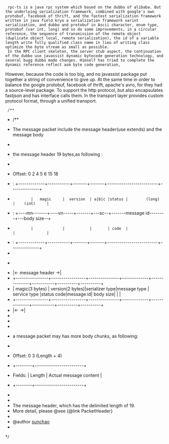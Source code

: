     
     rpc-ts is a java rpc system which based on the dubbo of alibaba. But the underlying serialization framework, combined with google's own protobuf, facebook of thrift, and the fastest serialization framework written in java field kryo a serialization framework varint serialization, and dubbo and protobuf in Ascii character, enum type, protobuf (var int, long) and so do some improvements, in a circular reference, the sequence of transmission of the remote object (duplicate object local, remote serialization), the id of a variable length write fully qualified class name in lieu of writing class optimize the byte stream as small as possible.
     In the RPC client skeleton, the server stub aspect, the continuation of the dubbo use javassist dynamic bytecode generation technology, and several bugg dubbo made changes. Himself has tried to complete the dynamic reference reflect asm byte code generation,
However, because the code is too big, and no javassist package put together a string of convenience to give up.
     At the same time in order to balance the google protobuf, facebook of thrift, apache's avro, for they had a source-level package. To support the http protocol, but also encapsulates fastjson and has interface calls them.
     In the transport layer provides custom protocol format, through a unified transport.
     
     /**
 * /**
 * </p>The message packet include the message header(use extends) and the message body</p>
 * 
 * </p>the message header 19 bytes,as following : </p> </p>
 * 
 * </p>Offset: 0             2           4       5       6                        15             18</p> 
 * </p>      : +-------------+-----------+-------+-------+-------------------------+--------------+</p>
 *             |   magic     |  version  | a|b|c |status |        (long)           |    (int)     |
 * </p>      : +----mn-------+----vn-----+-------+---sc--+-------message id--------+---body size--+</p>
 *             |             |           |       | code  |                         |              |   
 * </p>      : +-------------+-----------+-------+-------+-------------------------+--------------+ 
 * 
 * <pre>
 * |<-                             message header                                                                  ->|
 * +----------------+-----------------+---------------+-------------+--------------+-----------+----------+----------+ 
 * | magic(3 bytes) | version(2 bytes)|serializer type|message type | service type |status code|message id| body size|                                                    |                    |
 * +----------------+-----------------+---------------+-------------+--------------+-----------+----------+----------+
 * |<-                                                                                                             ->|
 * </pre>
 * 
 * 
 * </p>a message packet may has more body chunks, as following:</p> 
 * 
 * </p> Offset: 0        3             (Length + 4)</p> 
 * </p>         +--------+------------------------+</p> 
 * </p> Fields: | Length | Actual message content |</p>
 * </p>         +--------+------------------------+</p>
 * 
 * 
 * The message header, which has the delimited length of 19.
 * More detail, please @see {@link PacketHeader}
 * 
 * @author <a href="mailto:sunchao6106@163.com">sunchao</a>
 *
 */
